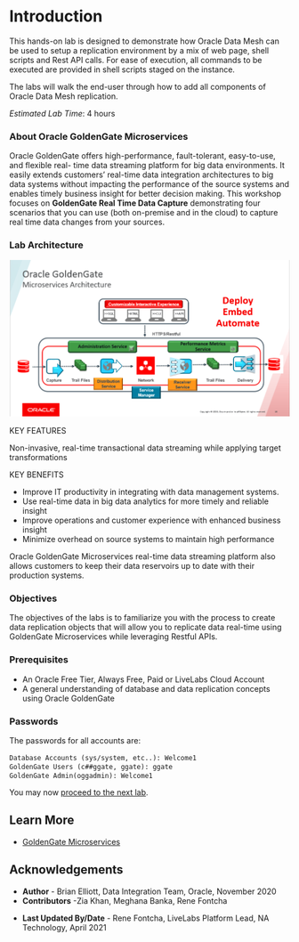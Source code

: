 # Introduction

This hands-on lab is designed to demonstrate how Oracle Data Mesh can be used to setup a replication environment by a mix of web page, shell scripts and Rest API calls.  For ease of execution, all commands to be executed are provided in shell scripts staged on the instance.

The labs will walk the end-user through how to add all components of Oracle Data Mesh replication.

*Estimated Lab Time*: 4 hours

### About Oracle GoldenGate Microservices
Oracle GoldenGate offers high-performance, fault-tolerant, easy-to-use, and flexible real- time data streaming platform for big data environments. It easily extends customers’ real-time data integration architectures to big data systems without impacting the performance of the source systems and enables timely business insight for better decision making. This workshop focuses on **GoldenGate Real Time Data Capture** demonstrating four scenarios that you can use (both on-premise and in the cloud) to capture real time data changes from your sources.

### Lab Architecture
![](./images/ggmicroservicesarchitecture.png " ")

KEY FEATURES

Non-invasive, real-time transactional data streaming while applying target transformations

KEY BENEFITS

- Improve IT productivity in integrating with data management systems.
- Use real-time data in big data analytics for more timely and reliable insight
- Improve operations and customer experience with enhanced business insight
- Minimize overhead on source systems to maintain high performance

Oracle GoldenGate Microservices real-time data streaming platform also allows customers to keep their data reservoirs up to date with their production systems.

### Objectives
The objectives of the labs is to familiarize you with the process to create data replication objects that will allow you to replicate data real-time using GoldenGate Microservices while leveraging Restful APIs.

### Prerequisites
* An Oracle Free Tier, Always Free, Paid or LiveLabs Cloud Account
* A general understanding of database and data replication concepts using Oracle GoldenGate

### Passwords

The passwords for all accounts are:

```
Database Accounts (sys/system, etc..): Welcome1
GoldenGate Users (c##ggate, ggate): ggate
GoldenGate Admin(oggadmin): Welcome1
```  

You may now [proceed to the next lab](#next).

## Learn More

* [GoldenGate Microservices](https://docs.oracle.com/en/middleware/goldengate/core/19.1/understanding/getting-started-oracle-goldengate.html#GUID-F317FD3B-5078-47BA-A4EC-8A138C36BD59)

## Acknowledgements
* **Author** - Brian Elliott, Data Integration Team, Oracle, November 2020
* **Contributors** -Zia Khan, Meghana Banka, Rene Fontcha
- **Last Updated By/Date** - Rene Fontcha, LiveLabs Platform Lead, NA Technology, April 2021

